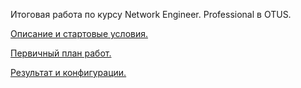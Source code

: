 Итоговая работа по курсу  Network Engineer. Professional в OTUS.

[Описание и стартовые условия.](https://github.com/DowningSun/OTUS/blob/main/Prof/Labs/FINAL/START/Start.md)

[Первичный план работ.]([https://github.com/DowningSun/OTUS/blob/main/Prof/Labs/FINAL/START/Start.md])

[Результат и конфигурации.]([[https://github.com/DowningSun/OTUS/blob/main/Prof/Labs/FINAL/START/Start.md])
